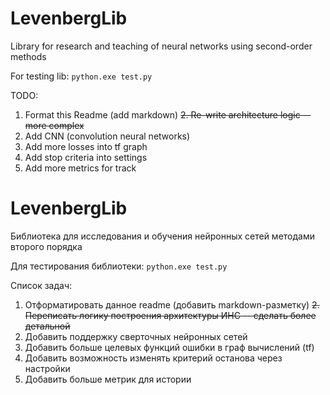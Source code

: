 # LevenbergLib
Library for research and teaching of neural networks using second-order methods

For testing lib: 
`python.exe test.py`

TODO:
1. Format this Readme (add markdown)
~~2. Re-write architecture logic -- more complex~~
3. Add CNN (convolution neural networks)
4. Add more losses into tf graph
5. Add stop criteria into settings
6. Add more metrics for track


# LevenbergLib
Библиотека для исследования и обучения нейронных сетей методами второго порядка

Для тестирования библиотеки: 
`python.exe test.py`

Список задач:
1. Отформатировать данное readme (добавить markdown-разметку)
~~2. Переписать логику построения архитектуры ИНС -- сделать более детальной~~
3. Добавить поддержку сверточных нейронных сетей
4. Добавить больше целевых функций ошибки в граф вычислений (tf)
5. Добавить возможность изменять критерий останова через настройки
6. Добавить больше метрик для истории
